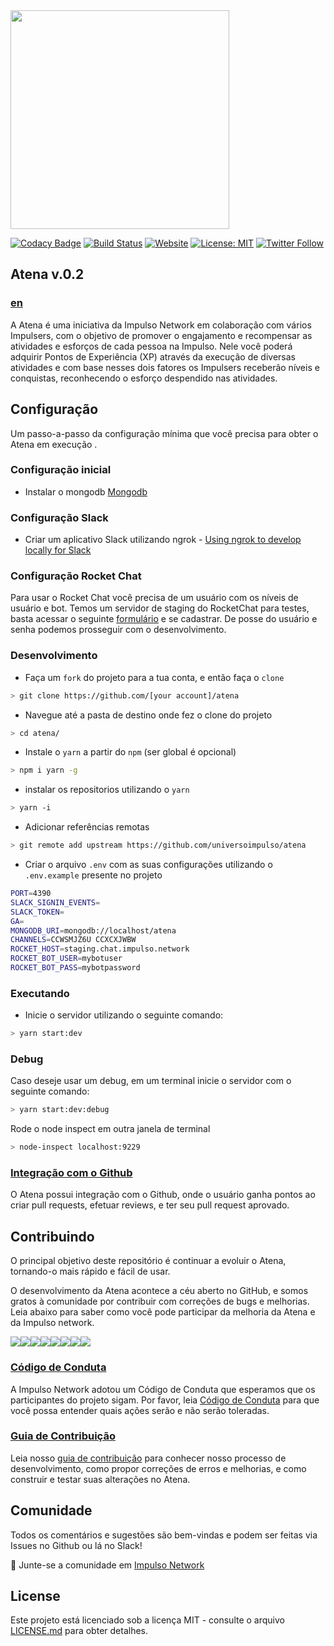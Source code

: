 <img src="https://impulso.network/assets/images/impulsonetwork-logo.svg" style="width: 350px">

[![Codacy Badge](https://api.codacy.com/project/badge/Grade/6b19092045904984b19c4775927d10b1)](https://app.codacy.com/app/impulsonetwork/atena?utm_source=github.com&utm_medium=referral&utm_content=impulsonetwork/atena&utm_campaign=Badge_Grade_Settings)
[![Build Status](https://dev.azure.com/impulsonetwork/Atena/_apis/build/status/impulsonetwork.atena)](https://dev.azure.com/impulsonetwork/Atena/_build/latest?definitionId=3)
[![Website](https://img.shields.io/website-up-down-green-red/http/shields.io.svg?label=about)](http://impulso.network)
[![License: MIT](https://img.shields.io/badge/License-MIT-blue.svg)](LICENSE)
[![Twitter Follow](https://img.shields.io/twitter/follow/universoimpulso.svg?style=social&label=Follow)](https://twitter.com/universoimpulso)

## Atena v.0.2

### [en](https://github.com/universoimpulso/atena/blob/master/README_EN.md)

A Atena é uma iniciativa da Impulso Network em colaboração com vários Impulsers, com o objetivo de promover o engajamento e recompensar as atividades e esforços de cada pessoa na Impulso. Nele você poderá adquirir Pontos de Experiência (XP) através da execução de diversas atividades e com base nesses dois fatores os Impulsers receberão níveis e conquistas, reconhecendo o esforço despendido nas atividades.

## Configuração

Um passo-a-passo da configuração mínima que você precisa para obter o Atena em execução .

### Configuração inicial

 - Instalar o mongodb [Mongodb](https://docs.mongodb.com/manual/installation/)

### Configuração Slack

- Criar um aplicativo Slack utilizando ngrok - [Using ngrok to develop locally for Slack](https://api.slack.com/tutorials/tunneling-with-ngrok)

### Configuração Rocket Chat

Para usar o Rocket Chat você precisa de um usuário com os níveis de usuário e bot. Temos um servidor de staging do RocketChat para testes, basta acessar o seguinte [formulário](https://impulsowork.typeform.com/to/nnIHqr) e se cadastrar. De posse do usuário e senha podemos prosseguir com o desenvolvimento.

### Desenvolvimento

- Faça um `fork` do projeto para a tua conta, e então faça o `clone`

```sh
> git clone https://github.com/[your account]/atena
```

- Navegue até a pasta de destino onde fez o clone do projeto

```sh
> cd atena/
```

- Instale o `yarn` a partir do `npm` (ser global é opcional)

```sh
> npm i yarn -g
```

- instalar os repositorios utilizando o `yarn`

```sh
> yarn -i
```

- Adicionar referências remotas

```sh
> git remote add upstream https://github.com/universoimpulso/atena
```

- Criar o arquivo `.env` com as suas configurações utilizando o `.env.example` presente no projeto

```sh
PORT=4390
SLACK_SIGNIN_EVENTS=
SLACK_TOKEN=
GA=
MONGODB_URI=mongodb://localhost/atena
CHANNELS=CCWSMJZ6U CCXCXJWBW
ROCKET_HOST=staging.chat.impulso.network
ROCKET_BOT_USER=mybotuser
ROCKET_BOT_PASS=mybotpassword
```

### Executando

- Inicie o servidor utilizando o seguinte comando:

```sh
> yarn start:dev
```

### Debug

Caso deseje usar um debug, em um terminal inicie o servidor com o seguinte comando:

```sh
> yarn start:dev:debug
```

Rode o node inspect em outra janela de terminal

```sh
> node-inspect localhost:9229
```

### [Integração com o Github](GITHUB.md)

O Atena possui integração com o Github, onde o usuário ganha pontos ao criar pull requests, efetuar reviews, e ter seu pull request aprovado.

## Contribuindo

O principal objetivo deste repositório é continuar a evoluir o Atena, tornando-o mais rápido e fácil de usar.

O desenvolvimento da Atena acontece a céu aberto no GitHub, e somos gratos à comunidade por contribuir com correções de bugs e melhorias. Leia abaixo para saber como você pode participar da melhoria da Atena e da Impulso network.

[![](https://sourcerer.io/fame/goldblade/impulsonetwork/atena/images/0)](https://sourcerer.io/fame/goldblade/impulsonetwork/atena/links/0)[![](https://sourcerer.io/fame/goldblade/impulsonetwork/atena/images/1)](https://sourcerer.io/fame/goldblade/impulsonetwork/atena/links/1)[![](https://sourcerer.io/fame/goldblade/impulsonetwork/atena/images/2)](https://sourcerer.io/fame/goldblade/impulsonetwork/atena/links/2)[![](https://sourcerer.io/fame/goldblade/impulsonetwork/atena/images/3)](https://sourcerer.io/fame/goldblade/impulsonetwork/atena/links/3)[![](https://sourcerer.io/fame/goldblade/impulsonetwork/atena/images/4)](https://sourcerer.io/fame/goldblade/impulsonetwork/atena/links/4)[![](https://sourcerer.io/fame/goldblade/impulsonetwork/atena/images/5)](https://sourcerer.io/fame/goldblade/impulsonetwork/atena/links/5)[![](https://sourcerer.io/fame/goldblade/impulsonetwork/atena/images/6)](https://sourcerer.io/fame/goldblade/impulsonetwork/atena/links/6)[![](https://sourcerer.io/fame/goldblade/impulsonetwork/atena/images/7)](https://sourcerer.io/fame/goldblade/impulsonetwork/atena/links/7)

### [Código de Conduta](CONTRIBUTING.md)

A Impulso Network adotou um Código de Conduta que esperamos que os participantes do projeto sigam. Por favor, leia [Código de Conduta](CONTRIBUTING.md) para que você possa entender quais ações serão e não serão toleradas.

### [Guia de Contribuição](CONTRIBUTING.md)

Leia nosso [guia de contribuição](CONTRIBUTING.md) para conhecer nosso processo de desenvolvimento, como propor correções de erros e melhorias, e como construir e testar suas alterações no Atena.

## Comunidade

Todos os comentários e sugestões são bem-vindas e podem ser feitas via Issues no Github ou lá no Slack!

💬 Junte-se a comunidade em [Impulso Network](https://impulso.network)

## License

Este projeto está licenciado sob a licença MIT - consulte o arquivo [LICENSE.md](LICENSE.md) para obter detalhes.
